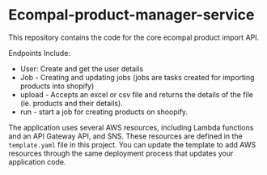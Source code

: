 # Ecompal-product-manager-service

This repository contains the code for the core ecompal product import API.

Endpoints Include: 

- User: Create and get the user details
- Job - Creating and updating jobs (jobs are tasks created for importing products into shopify)
- upload - Accepts an excel or csv file and returns the details of the file (ie. products and their details). 
- run - start a job for creating products on shoopify.

The application uses several AWS resources, including Lambda functions and an API Gateway API, and SNS. These resources are defined in the `template.yaml` file in this project. You can update the template to add AWS resources through the same deployment process that updates your application code.
